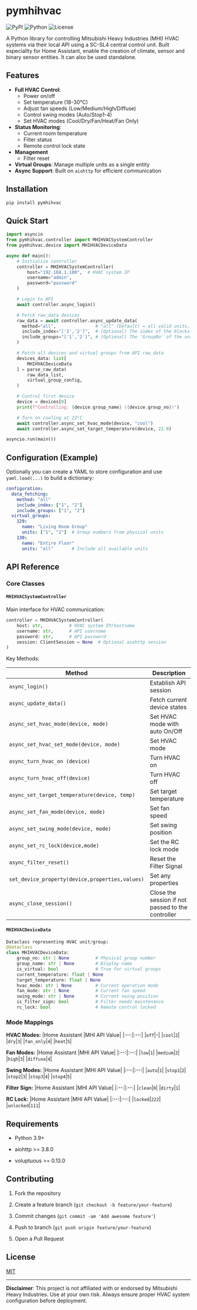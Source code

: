 # pymhihvac

![PyPI](https://img.shields.io/pypi/v/pymhihvac)
![Python](https://img.shields.io/badge/python-3.9%2B-blue)
![License](https://img.shields.io/badge/license-MIT-green)

A Python library for controlling Mitsubishi Heavy Industries (MHI) HVAC systems via their local API using a SC-SL4 central control unit. Built especiallty for Home Assistant, enable the creation of climate, sensor and binary sensor entities. It can also be used standalone.

## Features

- **Full HVAC Control**:
  - Power on/off
  - Set temperature (18-30°C)
  - Adjust fan speeds (Low/Medium/High/Diffuse)
  - Control swing modes (Auto/Stop1-4)
  - Set HVAC modes (Cool/Dry/Fan/Heat/Fan Only)
- **Status Monitoring**:
  - Current room temperature
  - Filter status
  - Remote control lock state
- **Management**
  - Filter reset
- **Virtual Groups**: Manage multiple units as a single entity
- **Async Support**: Built on `aiohttp` for efficient communication

## Installation

```bash
pip install pymhihvac
```
## Quick Start

```python
import asyncio
from pymhihvac.controller import MHIHVACSystemController
from pymhihvac.device import MHIHVACDeviceData

async def main():
    # Initialize controller
    controller = MHIHVACSystemController(
        host="192.168.1.100",  # HVAC system IP
        username="admin",
        password="password"
    )

    # Login to API
    await controller.async_login()

    # Fetch raw_data devices
    raw_data = await controller.async_update_data(
      method="all",               # "all" (Default) = all valid units, "block" = "units in configured blocks"
      include_index="['1','2']",  # (Optional) The index of the blocks to include
      include_groups="['1','2']", # (Optional) The 'GroupNo' of the units to include
    )

    # Fetch all devices and virtual groups from API raw_data
    devices_data: list[
        MHIHVACDeviceData
    ] = parse_raw_data(
        raw_data_list,
        virtual_group_config,
    )

    # Control first device
    device = devices[0]
    print(f"Controlling: {device.group_name} ({device.group_no})")

    # Turn on cooling at 22°C
    await controller.async_set_hvac_mode(device, "cool")
    await controller.async_set_target_temperature(device, 22.0)

asyncio.run(main())
```
## Configuration (Example)

Optionally you can create a YAML to store configuration and use `yaml.load(...)` to build a dictionary:
```yaml
configuration:
  data_fetching:
    method: "all"
    include_index: ["1", "2"]
    include_groups: ["1", "2"]
  virtual_groups:
    129:
      name: "Living Room Group"
      units: ["1", "2"]  # Group numbers from physical units
    130:
      name: "Entire Floor"
      units: "all"       # Include all available units


```
## API Reference

### Core Classes

#### `MHIHVACSystemController`

Main interface for HVAC communication:

```python
controller = MHIHVACSystemController(
    host: str,          # HVAC system IP/hostname
    username: str,      # API username
    password: str,      # API password
    session: ClientSession = None  # Optional aiohttp session
)
```
Key Methods:

|Method|Description|
|--|--|
|`async_login()`|Establish API session|
|`async_update_data()`|Fetch current device states|
|`async_set_hvac_mode(device, mode)`|Set HVAC mode with auto On/Off|
|`async_set_hvac_set_mode(device, mode)`|Set HVAC mode|
|`async_turn_hvac_on (device)`|Turn HVAC on|
|`async_turn_hvac_off(device)`|Turn HVAC off|
|`async_set_target_temperature(device, temp)`|Set target temperature|
|`async_set_fan_mode(device, mode)`|Set fan speed|
|`async_set_swing_mode(device, mode)`|Set swing position|
|`async_set_rc_lock(device,mode)`|Set the RC lock mode|
|`async_filter_reset()`|Reset the Filter Signal|
|`set_device_property(device,properties,values)`|Set any properties|
|`async_close_session()`|Close the session if not passed to the controller|

#### `MHIHVACDeviceData`
```python
Dataclass representing HVAC unit/group:
@dataclass
class MHIHVACDeviceData:
    group_no: str | None          # Physical group number
    group_name: str | None        # Display name
    is_virtual: bool              # True for virtual groups
    current_temperature: float | None
    target_temperature: float | None
    hvac_mode: str | None         # Current operation mode
    fan_mode: str | None          # Current fan speed
    swing_mode: str | None        # Current swing position
    is_filter_sign: bool          # Filter needs maintenance
    rc_lock: bool                 # Remote control locked
```
### Mode Mappings
**HVAC Modes:**
|Home Assistant |MHI API Value|
|:--:|:--:|
|`off`|-|
|`cool`|`2`|
|`dry`|`3`|
|`fan_only`|`4`|
|`heat`|`5`|

**Fan Modes:**
|Home Assistant |MHI API Value|
|:--:|:--:|
|`low`|`1`|
|`medium`|`2`|
|`high`|`3`|
|`diffuse`|`4`|

**Swing Modes:**
|Home Assistant |MHI API Value|
|:--:|:--:|
|`auto`|`1`|
|`stop1`|`2`|
|`stop2`|`3`|
|`stop3`|`4`|
|`stop4`|`5`|

**Filter Sign:**
|Home Assistant |MHI API Value|
|:--:|:--:|
|`clean`|`0`|
|`dirty`|`1`|

**RC Lock:**
|Home Assistant |MHI API Value|
|:--:|:--:|
|`locked`|`222`|
|`unlocked`|`111`|


## Requirements

-   Python 3.9+

-   aiohttp >= 3.8.0

-   voluptuous >= 0.13.0


## Contributing

1.  Fork the repository

2.  Create a feature branch (`git checkout -b feature/your-feature`)

3.  Commit changes (`git commit -am 'Add awesome feature'`)

4.  Push to branch (`git push origin feature/your-feature`)

5.  Open a Pull Request


## License

[MIT](https://choosealicense.com/licenses/mit/)

----------

**Disclaimer**: This project is not affiliated with or endorsed by Mitsubishi Heavy Industries. Use at your own risk. Always ensure proper HVAC system configuration before deployment.
